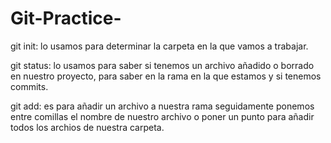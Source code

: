 # Git-Practice-



git init: lo usamos para determinar la carpeta en la que vamos a trabajar.

git status: lo usamos para saber si tenemos un archivo añadido o borrado en nuestro proyecto, para saber en la rama en la que estamos y si tenemos commits.

git add: es para añadir un archivo a nuestra rama seguidamente ponemos entre comillas el nombre de nuestro archivo o poner un punto para añadir todos los archios de nuestra carpeta.

